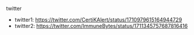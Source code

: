 twitter
- twitter1: https://twitter.com/CertiKAlert/status/1710979615164944729
- twitter2: https://twitter.com/ImmuneBytes/status/1711345757687816416